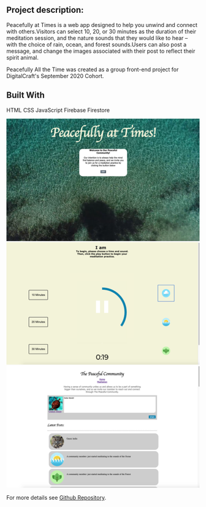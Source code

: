

## Project description:
Peacefully at Times is a web app designed to help you unwind and connect with others.Visitors can select 10, 20, or 30 minutes as the duration of their meditation session, and the nature sounds that they would like to hear – with the choice of rain, ocean, and forest sounds.Users can also post a message, and change the images associated with their post to reflect their spirit animal.

Peacefully All the Time was created as a group front-end project for DigitalCraft's September 2020 Cohort.

## Built With
HTML
CSS
JavaScript
Firebase Firestore

<img src="images/welcome.png?raw=true"/>

<img src="images/meditation.png?raw=true"/>


<img src="images/community.png?raw=true"/>



For more details see [Github Repository](https://www.indeed.com/).
